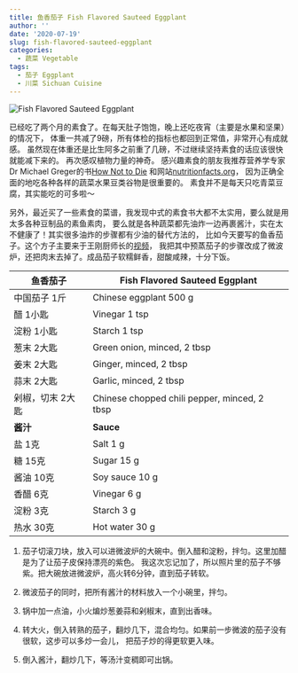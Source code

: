 ```yaml
---
title: 鱼香茄子 Fish Flavored Sauteed Eggplant
author: ''
date: '2020-07-19'
slug: fish-flavored-sauteed-eggplant
categories:
  - 蔬菜 Vegetable
tags:
  - 茄子 Eggplant
  - 川菜 Sichuan Cuisine
---
```


![Fish Flavored Sauteed Eggplant](/img/2020-07-17-fish-flavored-sauteed-eggplant.jpg)

已经吃了两个月的素食了。在每天肚子饱饱，晚上还吃夜宵（主要是水果和坚果）的情况下，
体重一共减了9磅，所有体检的指标也都回到正常值，非常开心有成就感。
虽然现在体重还是比生阿多之前重了几磅，不过继续坚持素食的话应该很快就能减下来的。
再次感叹植物力量的神奇。
感兴趣素食的朋友我推荐营养学专家Dr Michael Greger的书[How Not to Die](https://nutritionfacts.org/book/)
和网站[nutritionfacts.org](https://nutritionfacts.org/)，
因为正确全面的地吃各种各样的蔬菜水果豆类谷物是很重要的。
素食并不是每天只吃青菜豆腐，其实能吃的可多啦～

另外，最近买了一些素食的菜谱，我发现中式的素食书大都不太实用，要么就是用太多各种豆制品的素鱼素肉，
要么就是各种蔬菜都先油炸一边再裹酱汁，实在太不健康了！其实很多油炸的步骤都有少油的替代方法的，
比如今天要写的鱼香茄子。这个方子主要来于王刚厨师长的[视频](https://www.youtube.com/watch?v=bJLjJ-qF89I)，
我把其中预蒸茄子的步骤改成了微波炉，还把肉末去掉了。成品茄子软糯鲜香，甜酸咸辣，十分下饭。

|鱼香茄子                               |Fish Flavored Sauteed Eggplant     |
|---------------------------------------|-------------------------|
|中国茄子 1斤                           |Chinese eggplant 500 g          |
|醋 1小匙                               |Vinegar 1 tsp         |
|淀粉 1小匙                             |Starch 1 tsp                |
|葱末 2大匙                             |Green onion, minced, 2 tbsp            |
|姜末 2大匙                             |Ginger, minced, 2 tbsp              |
|蒜末 2大匙                             |Garlic, minced, 2 tbsp        |
|剁椒，切末 2大匙                       |Chinese chopped chili pepper, minced, 2 tbsp               |
|**酱汁**                               |**Sauce**            |
|盐 1克                                 |Salt 1 g            |
|糖 15克                                |Sugar 15 g            |
|酱油 10克                              |Soy sauce 10 g            |
|香醋 6克                               |Vinegar 6 g            |
|淀粉 3克                               |Starch 3 g      |
|热水 30克                              |Hot water 30 g            |

1. 茄子切滚刀块，放入可以进微波炉的大碗中。倒入醋和淀粉，拌匀。这里加醋是为了让茄子皮保持漂亮的紫色。
我这次忘记加了，所以照片里的茄子不够紫。把大碗放进微波炉，高火转6分钟，直到茄子转软。

2. 微波茄子的同时，把所有酱汁的材料放入一个小碗里，拌匀。

3. 锅中加一点油，小火煸炒葱姜蒜和剁椒末，直到出香味。

4. 转大火，倒入转熟的茄子，翻炒几下，混合均匀。如果前一步微波的茄子没有很软，这步可以多炒一会儿，
把茄子炒的得更软更入味。

5. 倒入酱汁，翻炒几下，等汤汁变稠即可出锅。 
